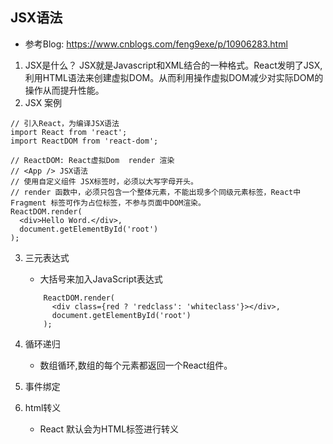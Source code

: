 ## JSX语法
- 参考Blog: https://www.cnblogs.com/feng9exe/p/10906283.html
1. JSX是什么？
    JSX就是Javascript和XML结合的一种格式。React发明了JSX,利用HTML语法来创建虚拟DOM。从而利用操作虚拟DOM减少对实际DOM的操作从而提升性能。
2. JSX 案例
```
// 引入React，为编译JSX语法
import React from 'react';
import ReactDOM from 'react-dom';

// ReactDOM: React虚拟Dom  render 渲染
// <App /> JSX语法
// 使用自定义组件 JSX标签时，必须以大写字母开头。
// render 函数中，必须只包含一个整体元素，不能出现多个同级元素标签，React中 Fragment 标签可作为占位标签，不参与页面中DOM渲染。
ReactDOM.render(
  <div>Hello Word.</div>,
  document.getElementById('root')
);
```
3. 三元表达式
    - 大括号来加入JavaScript表达式
    ```
        ReactDOM.render(
          <div class={red ? 'redclass': 'whiteclass'}></div>,
          document.getElementById('root')
        );
    ```
4. 循环递归
    - 数组循环,数组的每个元素都返回一个React组件。

5. 事件绑定

6. html转义
    - React 默认会为HTML标签进行转义
    
